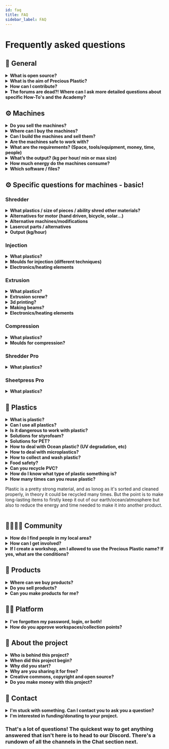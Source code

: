 ```yaml
---
id: faq
title: FAQ
sidebar_label: FAQ
---
```

<style>
:root {
  --highlight: #e1e1e1;
  --links: rgb(131, 206, 235);
  --hover: rgb(131, 206, 235);
}
</style>

# Frequently asked questions

## 💬 General

<details><summary><b>What is open source?</b></summary>
<p>

"Open source" refers to something that people can modify and share, it's contents are "open". The term comes from the software industry where *open source* referred to the *source code* being open but now can apply to products, research, design, just about anything that can be collaborative!
</p>
</details>

<details><summary><b>What is the aim of Precious Plastic?</b></summary>
<p>

The aim of Precious Plastic is to provide a global solution to the plastic waste problem. We provide machine plans, product designs, knowledge on plastic and the industry, business models and a full ecosystem that can be adopted by anyoone that wants to take the problem into their own hands. Everything we learn and publish online is free and open for anyone to use and modify.
</p>
</details>

<details><summary><b>How can I contribute?</b></summary>
<p>

We'd love you to join our commmunity and become part of the Precious Plastic Universe. Check out the [Universe Explained](https://community.preciousplastic.com/academy/universe/universe) in the Academy. If you'd like to contribute to us financially, you can become a [Patreon](https://www.patreon.com/davehakkens).
</p>
</details>

<details><summary><b>The forums are dead?! Where can I ask more detailed questions about specific How-To's and the Academy?</b></summary>
<p>

Our Discord is even better than the forums! Check out the Discord channels on the [Chat](https://community.preciousplastic.com/academy/support/chat) section of the Academy. It's juicy!
</p>
</details>


## ⚙️ Machines
<details><summary><b>Do you sell the machines?</b></summary>
<p>

No. We do not sell machines for others, we prefer that people build them locally or hire someone. Just to make it clear, WE DO NOT SELL MACHINES :)
</p>
</details>

<details><summary><b>Where can I buy the machines?</b></summary>
<p>

You can buy machines or parts on our Bazar or collaborate with machine builders on our Map. Make sure to buy from someone around you to reduce delivery carbon emissions. Check out the [Map](https://community.preciousplastic.com/map) on our community platform, or the Bazar to see what's available locally.
</p>
</details>

<details><summary><b>Can I build the machines and sell them?</b></summary>
<p>

Yes, we would love that. The more people recycling, the better. The profit is all yours my friend!
</p>
</details>

<details><summary><b>Are the machines safe to work with?</b></summary>
<p>

If you make them properly according to our drawings it should be ok. Overall they are safe to work with. However a machine like the shredder can do quite some damage. But you can always customize the machines and make them more safe. Either way, always watch out!
</p>
</details>

<details><summary><b>What are the requirements? (Space, tools/equipment, money, time, people)</b></summary>
<p>

It's different for every machine, the best place to find this information is in the [Build](https://community.preciousplastic.com/academy/build) section of the Academy. Good luck!
</p>
</details>

<details><summary><b>What’s the output? (kg per hour/ min or max size)</b></summary>
<p>

text
</p>
</details>

<details><summary><b>How much energy do the machines consume?</b></summary>
<p>

text
</p>
</details>

<details><summary><b>Which software / files?</b></summary>
<p>

text
</p>
</details>

## ⚙️ Specific questions for machines - basic!

### Shredder

<details><summary><b>What plastics / size of pieces / ability shred other materials?</b></summary>
<p>

text
</p>
</details>

<details><summary><b>Alternatives for motor (hand driven, bicycle, solar…)</b></summary>
<p>

text
</p>
</details>

<details><summary><b>Alternative machines/modifications</b></summary>
<p>

text
</p>
</details>

<details><summary><b>Lasercut parts / alternatives</b></summary>
<p>

text
</p>
</details>

<details><summary><b>Output (kg/hour)</b></summary>
<p>

text
</p>
</details>

### Injection

<details><summary><b>What plastics?</b></summary>
<p>

text
</p>
</details>

<details><summary><b>Moulds for injection (different techniques)</b></summary>
<p>

text
</p>
</details>

<details><summary><b>Electronics/heating elements</b></summary>
<p>

text
</p>
</details>

### Extrusion

<details><summary><b>What plastics?</b></summary>
<p>

text
</p>
</details>

<details><summary><b>Extrusion screw?</b></summary>
<p>

text
</p>
</details>

<details><summary><b>3d printing?</b></summary>
<p>

text
</p>
</details>

<details><summary><b>Making beams?</b></summary>
<p>

text
</p>
</details>

<details><summary><b>Electronics/heating elements</b></summary>
<p>

text
</p>
</details>

### Compression

<details><summary><b>What plastics?</b></summary>
<p>

text
</p>
</details>

<details><summary><b>Moulds for compression?</b></summary>
<p>

text
</p>
</details>

### Shredder Pro

<details><summary><b>What plastics?</b></summary>
<p>

text
</p>
</details>

### Sheetpress Pro

<details><summary><b>What plastics?</b></summary>
<p>

text
</p>
</details>

## 🥤 Plastics

<details><summary><b>What is plastic?</b></summary>
<p>

See the [Plastic](http://localhost:3000/academy/plastic/basics) section in the Academy.
</p>
</details>

<details><summary><b>Can I use all plastics?</b></summary>
<p>

text
</p>
</details>

<details><summary><b>Is it dangerous to work with plastic?</b></summary>
<p>

It's not dangerous to work with plastic as long as you follow the proper precautions. Refer to the [Safety and Fumes](https://community.preciousplastic.com/academy/plastic/safety) section of the Academy.
</p>
</details>

<details><summary><b>Solutions for styrofoam?</b></summary>
<p>

text
</p>
</details>

<details><summary><b>Solutions for PET?</b></summary>
<p>

text
</p>
</details>

<details><summary><b>How to deal with Ocean plastic? (UV degradation, etc)</b></summary>
<p>

text
</p>
</details>

<details><summary><b>How to deal with microplastics?</b></summary>
<p>

text
</p>
</details>

<details><summary><b>How to collect and wash plastic?</b></summary>
<p>

text
</p>
</details>

<details><summary><b>Food safety?</b></summary>
<p>

text
</p>
</details>

<details><summary><b>Can you recycle PVC?</b></summary>
<p>

`text`
</p>
</details>

<details><summary><b>How do I know what type of plastic something is?</b></summary>
<p>

Hopefully the piece of plastic you're referring to is marked with a number from 1-7. If it is, hooray! You can easily search online or check out our [Basics of Plastic](https://community.preciousplastic.com/academy/plastic/basics) section where go into more detail. If it's not marked, it's a little more difficult. There are techniques such as density testing, infrared testing and burn testing. You can also get to know more about what kinds of plastic are used for common products (for example, chemicals are often stoted in HDPE bottles). You can learn about all these topics in the [Nerdy on Plastic](https://community.preciousplastic.com/academy/plastic/nerdy) in the Academy.
</p>
</details>

<details><summary><b>How many times can you reuse plastic?</b><summary>
<p>

Plastic is a pretty strong material, and as lonog as it's sorted and cleaned properly, in theory it could be recycled many times. But the point is to make long-lasting items to firstly keep it out of our earth/ocean/atmosphere but also to reduce the energy and time needed to make it into another product.
</p>
</details>

## 👨‍👩‍👦‍👦 Community

<details><summary><b>How do I find people in my local area?</b></summary>
<p>

Use the [Map](https://community.preciousplastic.com/map) on the community platform to find people around you! 
</p>
</details>

<details><summary><b>How can I get involved?</b></summary>
<p>

We'd love you to join our commmunity and become part of the Precious Plastic Universe. Check out the [Universe Explained](https://community.preciousplastic.com/academy/universe/universe) in the Academy. If you'd like to contribute to us financially, you can become a [Patreon](https://www.patreon.com/davehakkens).
</p>
</details>

<details><summary><b>If I create a workshop, am I allowed to use the Precious Plastic name? If yes, what are the conditions?</b></summary>
<p>

Yes you are! Check out the branding and style guidelines in the Academy under [Style guides](http://localhost:3000/academy/universe/branding).
</p>
</details>


## 🏓 Products

<details><summary><b>Where can we buy products?</b></summary>
<p>

You can purchase products from the Precious Plastic community on the [Bazar](https://bazar.preciousplastic.com/).
</p>
</details>

<details><summary><b>Do you sell products?</b></summary>
<p>

No, we don't sell products.
</p>
</details>

<details><summary><b>Can you make products for me?</b></summary>
<p>

No, we can't make products for you. But there are plenty of people that can! Use the [Map](https://community.preciousplastic.com/map) to find a  workspace that you can talk to about making your product.
</p>
</details>

## 👩‍💻 Platform

<details><summary><b>I’ve forgotten my password, login, or both!</b></summary>
<p>

If you've forgotten your password, you can use the "forgot password" link on sign up. 
</p>
</details>

<details><summary><b>How do you approve workspaces/collection points?</b></summary>
<p>

We have a small team that will review each new workspace or collection point to make sure they meet the requirements needed ot operate within the Precious Plastic universe. This means we can ensure these integral parts of the community are active.
</p>
</details>


## 🏓 About the project

<details><summary><b>Who is behind this project?</b></summary>
<p>

text
</p>
</details>

<details><summary><b>When did this project begin?</b></summary>
<p>

text
</p>
</details>

<details><summary><b>Why did you start?</b></summary>
<p>

text
</p>
</details>

<details><summary><b>Why are you sharing it for free?</b></summary>
<p>

text
</p>
</details>

<details><summary><b>Creative commons, copyright and open source?</b></summary>
<p>

text
</p>
</details>

<details><summary><b>Do you make money with this project?</b></summary>
<p>

text
</p>
</details>

## 💬 Contact

<details><summary><b>I'm stuck with something. Can I contact you to ask you a question?</b></summary>
<p>

The Discord channels are the best places to ask questions and the community is great at answering! A full list of the channels can be found in the [Chat](http://localhost:3000/academy/support/chat) section of the Academy. If you're a [Patreon](https://www.patreon.com/davehakkens) supporter you can head to the [Patreon Helpdesk](https://discordapp.com/invite/wjVdtGW) on Discord. 
</p>
</details>

<details><summary><b>I'm interested in funding/donating to your project.</b></summary>
<p>

Well we'd love to talk to you! Please reach out to our partnerships person.
</p>
</details>

### That's a lot of questions! The quickest way to get anything answered that isn't here is to head to our Discord. There's a rundown of all the channels in the Chat section next. 